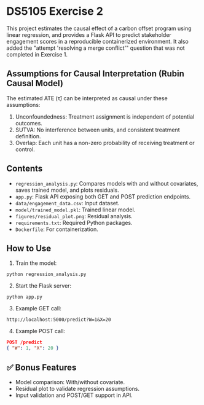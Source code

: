 # DS5105 Exercise 2

This project estimates the causal effect of a carbon offset program using linear regression,
and provides a Flask API to predict stakeholder engagement scores in a reproducible containerized environment.
It also added the "attempt 'resolving a merge conflict'" question that was not completed in Exercise 1.

## Assumptions for Causal Interpretation (Rubin Causal Model)
The estimated ATE (τ̂) can be interpreted as causal under these assumptions:
1. Unconfoundedness: Treatment assignment is independent of potential outcomes.
2. SUTVA: No interference between units, and consistent treatment definition.
3. Overlap: Each unit has a non-zero probability of receiving treatment or control.

## Contents
- `regression_analysis.py`: Compares models with and without covariates, saves trained model, and plots residuals.
- `app.py`: Flask API exposing both GET and POST prediction endpoints.
- `data/engagement_data.csv`: Input dataset.
- `model/trained_model.pkl`: Trained linear model.
- `figures/residual_plot.png`: Residual analysis.
- `requirements.txt`: Required Python packages.
- `Dockerfile`: For containerization.

## How to Use
1. Train the model:
```
python regression_analysis.py
```

2. Start the Flask server:
```
python app.py
```

3. Example GET call:
```
http://localhost:5000/predict?W=1&X=20
```

4. Example POST call:
```json
POST /predict
{ "W": 1, "X": 20 }
```

## ✅ Bonus Features
- Model comparison: With/without covariate.
- Residual plot to validate regression assumptions.
- Input validation and POST/GET support in API.
